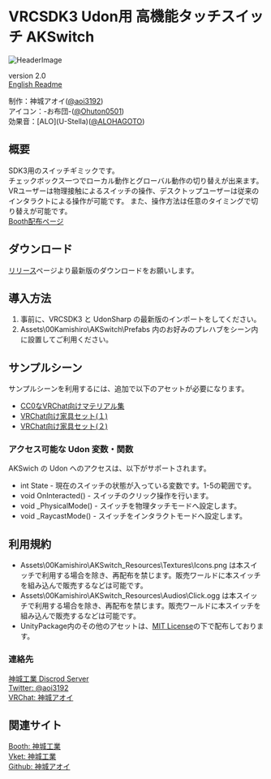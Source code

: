 # VRCSDK3 Udon用 高機能タッチスイッチ AKSwitch
![HeaderImage](../Images/Thumb.png)  

version 2.0  
[English Readme][00]  

制作：神城アオイ([@aoi3192][01])  
アイコン：-お布団-([@Ohuton0501][02])  
効果音：\[ALO\](U-Stella)([@ALOHAGOTO][03])  

## 概要
SDK3用のスイッチギミックです。  
チェックボックス一つでローカル動作とグローバル動作の切り替えが出来ます。  
VRユーザーは物理接触によるスイッチの操作、デスクトップユーザーは従来のインタラクトによる操作が可能です。
また、操作方法は任意のタイミングで切り替えが可能です。  
[Booth配布ページ][71]

## ダウンロード
[リリース][21]ページより最新版のダウンロードをお願いします。  

## 導入方法
1. 事前に、VRCSDK3 と UdonSharp の最新版のインポートをしてください。
2. Assets\00Kamishiro\AKSwitch\Prefabs 内のお好みのプレハブをシーン内に設置してご利用ください。  

## サンプルシーン
サンプルシーンを利用するには、追加で以下のアセットが必要になります。
* [CC0なVRChat向けマテリアル集](https://coquelicotz.booth.pm/items/2516986)  
* [VRChat向け家具セット(１)](https://coquelicotz.booth.pm/items/1276329)  
* [VRChat向け家具セット(２)](https://coquelicotz.booth.pm/items/1573249)  

### アクセス可能な Udon 変数・関数
AKSwich の Udon へのアクセスは、以下がサポートされます。  
* int State - 現在のスイッチの状態が入っている変数です。1-5の範囲です。  
* void OnInteracted() - スイッチのクリック操作を行います。  
* void _PhysicalMode() - スイッチを物理タッチモードへ設定します。  
* void _RaycastMode() - スイッチをインタラクトモードへ設定します。  

## 利用規約
* Assets\00Kamishiro\AKSwitch\_Resources\Textures\Icons.png は本スイッチで利用する場合を除き、再配布を禁じます。販売ワールドに本スイッチを組み込んで販売するなどは可能です。  
* Assets\00Kamishiro\AKSwitch\_Resources\Audios\Click.ogg は本スイッチで利用する場合を除き、再配布を禁じます。販売ワールドに本スイッチを組み込んで販売するなどは可能です。  
* UnityPackage内のその他のアセットは、[MIT License][61]の下で配布しております。  

### 連絡先
[神城工業 Discrod Server][81]  
[Twitter: @aoi3192][82]  
[VRChat: 神城アオイ][83]  

## 関連サイト
[Booth: 神城工業][91]  
[Vket: 神城工業][92]  
[Github: 神城アオイ][93]  

[00]:AKSwitch-README_EN.md
[01]:https://twitter.com/aoi3192
[02]:https://twitter.com/Ohuton0501
[03]:https://twitter.com/ALOHAGOTO
[21]:https://github.com/AoiKamishiro/VRChatPrefabs/releases
[61]:LICENSE-MIT
[71]:https://kamishirolab.booth.pm/items/3159633
[81]:https://discord.gg/8muNKrzaSK
[82]:https://twitter.com/aoi3192
[83]:https://www.vrchat.com/home/user/usr_19514816-2cf8-43cc-a046-9e2d87d15af7
[91]:https://kamishirolab.booth.pm/
[92]:https://www.v-market.work/ec/shops/1810/detail/
[93]:https://github.com/AoiKamishiro

